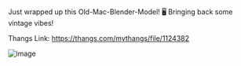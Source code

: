 Just wrapped up this Old-Mac-Blender-Model! 🖥️ Bringing back some vintage vibes!

Thangs Link: https://thangs.com/mythangs/file/1124382

![image](https://github.com/user-attachments/assets/90a4d6a8-6e58-41e7-86f8-0f0f18af625d)
